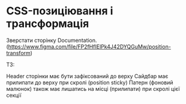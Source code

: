 # CSS-позиціювання і трансформація

Зверстати сторінку Documentation. (https://www.figma.com/file/FP2fHfIElPk4J42DYQGuMw/position-transform)

ТЗ:

Header сторінки має бути зафіксований до верху
Сайдбар має прилипати до верху при скролі (position sticky)
Патерн (фоновий малюнок) також має лишатись на місці (прилипати) при скролі цієї секції
